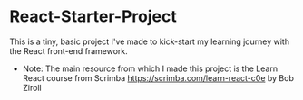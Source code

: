 # React-Starter-Project

This is a tiny, basic project I've made to kick-start my learning journey with the React front-end framework.

* Note: The main resource from which I made this project is the Learn React course from Scrimba https://scrimba.com/learn-react-c0e by Bob Ziroll 

